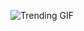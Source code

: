 ![Trending GIF](https://media3.giphy.com/media/v1.Y2lkPThiYjIxNzcyNzJ0OXByN2hudnF5dTZsbWpxNXM3dG0wZjJ6M3ZmdW1rYno2Y2l4MyZlcD12MV9naWZzX3NlYXJjaCZjdD1n/Dh5q0sShxgp13DwrvG/giphy.gif)
